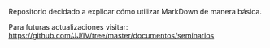 Repositorio decidado a explicar cómo utilizar MarkDown de manera básica.

Para futuras actualizaciones visitar: https://github.com/JJ/IV/tree/master/documentos/seminarios
